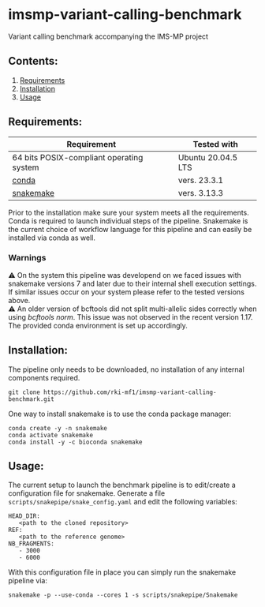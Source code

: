 # imsmp-variant-calling-benchmark
Variant calling benchmark accompanying the IMS-MP project

## Contents:
1. [Requirements](#requirements)
2. [Installation](#installation)
3. [Usage](#usage)


## Requirements:

| Requirement | Tested with |
| --- | --- |
| 64 bits POSIX-compliant operating system | Ubuntu 20.04.5 LTS |
| [conda](https://docs.conda.io/en/latest/) | vers. 23.3.1 |
| [snakemake](https://snakemake.readthedocs.io/en/stable/) | vers. 3.13.3 |

Prior to the installation make sure your system meets all the requirements. Conda is required to launch individual steps of the pipeline. Snakemake is the current choice of workflow language for this pipeline and can easily be installed via conda as well.

### Warnings

⚠️ On the system this pipeline was developend on we faced issues with snakemake versions 7 and later due to their internal shell execution settings. If similar issues occur on your system please refer to the tested versions above. <br>
⚠️ An older version of bcftools did not split multi-allelic sides correctly when using _bcftools norm_. This issue was not observed in the recent version 1.17. The provided conda environment is set up accordingly.

## Installation:

The pipeline only needs to be downloaded, no installation of any internal components required.
```
git clone https://github.com/rki-mf1/imsmp-variant-calling-benchmark.git
```

One way to install snakemake is to use the conda package manager:
```
conda create -y -n snakemake
conda activate snakemake
conda install -y -c bioconda snakemake
```

## Usage:

The current setup to launch the benchmark pipeline is to edit/create a configuration file for snakemake. Generate a file `scripts/snakepipe/snake_config.yaml` and edit the following variables:
```
HEAD_DIR:
   <path to the cloned repository>
REF:
   <path to the reference genome>
NB_FRAGMENTS:
   - 3000
   - 6000
```

With this configuration file in place you can simply run the snakemake pipeline via:
```
snakemake -p --use-conda --cores 1 -s scripts/snakepipe/Snakemake
```
